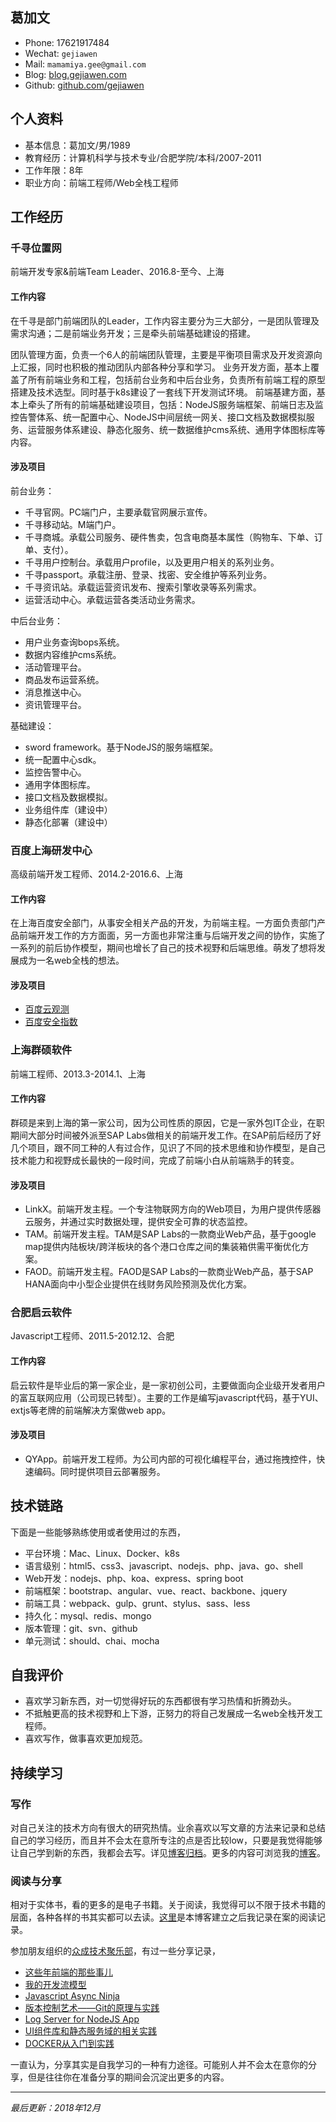 ## 葛加文

- Phone: 17621917484
- Wechat: `gejiawen`
- Mail: `mamamiya.gee@gmail.com`
- Blog: [blog.gejiawen.com](http://blog.gejiawen.com)
- Github: [github.com/gejiawen](http://github.com/gejiawen)

## 个人资料

- 基本信息：葛加文/男/1989
- 教育经历：计算机科学与技术专业/合肥学院/本科/2007-2011
- 工作年限：8年
- 职业方向：前端工程师/Web全栈工程师

## 工作经历

### 千寻位置网

前端开发专家&前端Team Leader、2016.8-至今、上海

#### 工作内容

在千寻是部门前端团队的Leader，工作内容主要分为三大部分，一是团队管理及需求沟通；二是前端业务开发；三是牵头前端基础建设的搭建。

团队管理方面，负责一个6人的前端团队管理，主要是平衡项目需求及开发资源向上汇报，同时也积极的推动团队内部各种分享和学习。
业务开发方面，基本上覆盖了所有前端业务和工程，包括前台业务和中后台业务，负责所有前端工程的原型搭建及技术选型。同时基于k8s建设了一套线下开发测试环境。
前端基建方面，基本上牵头了所有的前端基础建设项目，包括：NodeJS服务端框架、前端日志及监控告警体系、统一配置中心、NodeJS中间层统一网关、接口文档及数据模拟服务、运营服务体系建设、静态化服务、统一数据维护cms系统、通用字体图标库等内容。

#### 涉及项目

前台业务：

- 千寻官网。PC端门户，主要承载官网展示宣传。
- 千寻移动站。M端门户。
- 千寻商城。承载公司服务、硬件售卖，包含电商基本属性（购物车、下单、订单、支付）。
- 千寻用户控制台。承载用户profile，以及更用户相关的系列业务。
- 千寻passport。承载注册、登录、找密、安全维护等系列业务。
- 千寻资讯站。承载运营资讯发布、搜索引擎收录等系列需求。
- 运营活动中心。承载运营各类活动业务需求。

中后台业务：

- 用户业务查询bops系统。
- 数据内容维护cms系统。
- 活动管理平台。
- 商品发布运营系统。
- 消息推送中心。
- 资讯管理平台。

基础建设：

- sword framework。基于NodeJS的服务端框架。
- 统一配置中心sdk。
- 监控告警中心。
- 通用字体图标库。
- 接口文档及数据模拟。
- 业务组件库（建设中）
- 静态化部署（建设中）


### 百度上海研发中心

高级前端开发工程师、2014.2-2016.6、上海

#### 工作内容

在上海百度安全部门，从事安全相关产品的开发，为前端主程。一方面负责部门产品前端开发工作的方方面面，另一方面也非常注重与后端开发之间的协作，实施了一系列的前后协作模型，期间也增长了自己的技术视野和后端思维。萌发了想将发展成为一名web全栈的想法。

#### 涉及项目

- [百度云观测](http://ce.baidu.com/)
- [百度安全指数](https://bsi.baidu.com/)


### 上海群硕软件

前端工程师、2013.3-2014.1、上海

#### 工作内容

群硕是来到上海的第一家公司，因为公司性质的原因，它是一家外包IT企业，在职期间大部分时间被外派至SAP Labs做相关的前端开发工作。在SAP前后经历了好几个项目，跟不同工种的人有过合作，见识了不同的技术思维和协作模型，是自己技术能力和视野成长最快的一段时间，完成了前端小白从前端熟手的转变。

#### 涉及项目

- LinkX。前端开发主程。一个专注物联网方向的Web项目，为用户提供传感器云服务，并通过实时数据处理，提供安全可靠的状态监控。
- TAM。前端开发主程。TAM是SAP Labs的一款商业Web产品，基于google map提供内陆板块/跨洋板块的各个港口仓库之间的集装箱供需平衡优化方案。
- FAOD。前端开发主程。FAOD是SAP Labs的一款商业Web产品，基于SAP HANA面向中小型企业提供在线财务风险预测及优化方案。


### 合肥启云软件

Javascript工程师、2011.5-2012.12、合肥

#### 工作内容

启云软件是毕业后的第一家企业，是一家初创公司，主要做面向企业级开发者用户的富互联网应用（公司现已转型）。主要的工作是编写javascript代码，基于YUI、extjs等老牌的前端解决方案做web app。

#### 涉及项目

- QYApp。前端开发工程师。为公司内部的可视化编程平台，通过拖拽控件，快速编码。同时提供项目云部署服务。


## 技术链路

下面是一些能够熟练使用或者使用过的东西，

- 平台环境：Mac、Linux、Docker、k8s
- 语言级别：html5、css3、javascript、nodejs、php、java、go、shell
- Web开发：nodejs、php、koa、express、spring boot
- 前端框架：bootstrap、angular、vue、react、backbone、jquery
- 前端工具：webpack、gulp、grunt、stylus、sass、less
- 持久化：mysql、redis、mongo
- 版本管理：git、svn、github
- 单元测试：should、chai、mocha

## 自我评价

- 喜欢学习新东西，对一切觉得好玩的东西都很有学习热情和折腾劲头。
- 不抵触更高的技术视野和上下游，正努力的将自己发展成一名web全栈开发工程师。
- 喜欢写作，做事喜欢更加规范。

## 持续学习

### 写作

对自己关注的技术方向有很大的研究热情。业余喜欢以写文章的方法来记录和总结自己的学习经历，而且并不会太在意所专注的点是否比较low，只要是我觉得能够让自己学到新的东西，我都会去写。详见[博客归档](http://blog.gejiawen.com/categories/)。更多的内容可浏览我的[博客](http://blog.gejiawen.com/)。

### 阅读与分享

相对于实体书，看的更多的是电子书籍。关于阅读，我觉得可以不限于技术书籍的层面，各种各样的书其实都可以去读。[这里](http://blog.gejiawen.com/reading/)是本博客建立之后我记录在案的阅读记录。

参加朋友组织的[众成技术聚乐部](http://happytechgroup.github.io/)，有过一些分享记录，

- [这些年前端的那些事儿](http://blog.gejiawen.com/slides/things-for-fe-in-these-years/)
- [我的开发流模型](http://blog.gejiawen.com/slides/my-dev-workflows/)
- [Javascript Async Ninja](http://blog.gejiawen.com/slides/javascript-async-ninja/)
- [版本控制艺术——Git的原理与实践](http://blog.gejiawen.com/slides/git-theory-and-practise/)
- [Log Server for NodeJS App](http://blog.gejiawen.com/slides/log-server-for-nodejs-app/)
- [UI组件库和静态服务域的相关实践](http://blog.gejiawen.com/slides/how-to-build-ui-widget-and-static-domain/)
- [DOCKER从入门到实践](http://blog.gejiawen.com/slides/docker-practice/)

一直认为，分享其实是自我学习的一种有力途径。可能别人并不会太在意你的分享，但是往往你在准备分享的期间会沉淀出更多的内容。

------

*最后更新：2018年12月*


